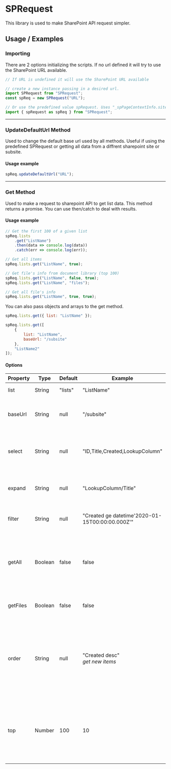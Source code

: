# SPRequest

This library is used to make SharePoint API request simpler.

## Usage / Examples

### Importing

There are 2 options initializing the scripts. If no url defined it will try to use the SharePoint URL available.

```js
// If URL is undefined it will use the SharePoint URL available

// create a new instance passing in a desired url.
import SPRequest from "SPRequest";
const spReq = new SPRequest("URL");

// Or use the predefined value spRequest. Uses "_spPageContextInfo.siteAbsoluteUrl" as default url.
import { spRequest as spReq } from "SPRequest";
```

---

### UpdateDefaultUrl Method

Used to change the default base url used by all methods. Useful if using the predefined SPRequest or getting all data from a diffrent sharepoint site or subsite.

#### Usage example

```javascript
spReq.updateDefaultUrl("URL");
```

---

### Get Method

Used to make a request to sharepoint API to get list data. This method returns a promise. You can use then/catch to deal with results.

#### Usage example

```js
// Get the first 100 of a given list
spReq.lists
    .get("ListName")
    .then(data => console.log(data))
    .catch(err => console.log(err));

// Get all items
spReq.lists.get("ListName", true);

// Get file's info from document library (top 100)
spReq.lists.get("ListName", false, true);
spReq.lists.get("ListName", "files");

// Get all file's info
spReq.lists.get("ListName", true, true);
```

You can also pass objects and arrays to the get method.

```js
spReq.lists.get({ list: "ListName" });

spReq.lists.get([
    {
        list: "ListName",
        baseUrl: "/subsite"
    },
    "ListName2"
]);
```

#### Options

| Property | Type    | Default | Example                                         | Discription                                                                                                               |
| -------- | ------- | ------- | ----------------------------------------------- | ------------------------------------------------------------------------------------------------------------------------- |
| list     | String  | "lists" | "ListName"                                      | The name of the list.                                                                                                     |
| baseUrl  | String  | null    | "/subsite"                                      | Get list from a subsite from your default url.                                                                            |
| select   | String  | null    | "ID,Title,Created,LookupColumn"                 | Select individual column(s) of the request list.                                                                          |
| expand   | String  | null    | "LookupColumn/Title"                            | Expand to get data from any lookup column(s).                                                                             |
| filter   | String  | null    | "Created ge datetime'2020-01-15T00:00:00.000Z'" | Apply filter to data being collected.                                                                                     |
| getAll   | Boolean | false   | false                                           | Promises will be deferred to get all. <br/> **Note**: Use "top" to limit the number of requests.                          |
| getFiles | Boolean | false   | false                                           | Get file info from a document library.                                                                                    |
| order    | String  | null    | "Created desc"<br/> _get new items_             | The order that the data will be collected. <br/> **Note**: This is not to sort the data just the order they are received. |
| top      | Number  | 100     | 10                                              | Get "X" number of items. <br/> **Note**: Used with "getAll" set batch size for each deferred promise.                     |
